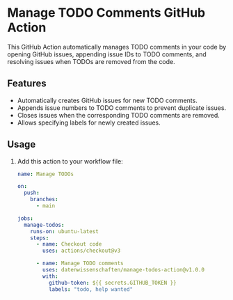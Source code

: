 # Manage TODO Comments GitHub Action

This GitHub Action automatically manages TODO comments in your code by opening GitHub issues, appending issue IDs to
TODO comments, and resolving issues when TODOs are removed from the code.

## Features

- Automatically creates GitHub issues for new TODO comments.
- Appends issue numbers to TODO comments to prevent duplicate issues.
- Closes issues when the corresponding TODO comments are removed.
- Allows specifying labels for newly created issues.

## Usage

1. Add this action to your workflow file:

   ```yaml
   name: Manage TODOs

   on:
     push:
       branches:
         - main

   jobs:
     manage-todos:
       runs-on: ubuntu-latest
       steps:
         - name: Checkout code
           uses: actions/checkout@v3

         - name: Manage TODO comments
           uses: datenwissenschaften/manage-todos-action@v1.0.0
           with:
             github-token: ${{ secrets.GITHUB_TOKEN }}
             labels: "todo, help wanted"

